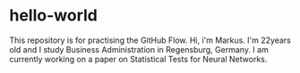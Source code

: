 # hello-world
This repository is for practising the GitHub Flow.
Hi, i'm Markus. I'm 22years old and I study Business Administration in Regensburg, Germany. I am currently working on a paper on Statistical Tests for Neural Networks.
